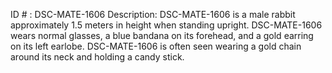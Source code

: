 ID # : DSC-MATE-1606
Description: DSC-MATE-1606 is a male rabbit approximately 1.5 meters in height when standing upright. DSC-MATE-1606 wears normal glasses, a blue bandana on its forehead, and a gold earring on its left earlobe. DSC-MATE-1606 is often seen wearing a gold chain around its neck and holding a candy stick.